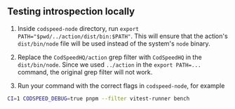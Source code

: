 ## Testing introspection locally

1. Inside `codspeed-node` directory, run `export PATH="$pwd/../action/dist/bin:$PATH"`.
   This will ensure that the action's `dist/bin/node` file will be used instead of the
   system's `node` binary.

2. Replace the `CodSpeedHQ/action` grep filter with `CodSpeedHQ` in the `dist/bin/node`.
   Since we used `../action` in the `export PATH=...` command, the original grep filter will
   not work.

3. Run your command with the correct flags in `codspeed-node`, for example

```bash
CI=1 CODSPEED_DEBUG=true pnpm --filter vitest-runner bench
```
